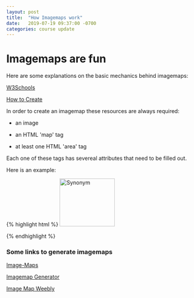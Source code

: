```yaml
---
layout: post
title:  "How Imagemaps work"
date:   2019-07-19 09:37:00 -0700
categories: course update
---
```


# Imagemaps are fun

Here are some explanations on the basic mechanics behind imagemaps:

[W3Schools](https://www.w3schools.com/tags/tag_map.asp)

[How to Create](http://www.howtocreate.co.uk/tutorials/html/imagemaps)

In order to create an imagemap these resources are always required:

- an image

- an HTML 'map' tag

- at least one HTML 'area' tag

Each one of these tags has severeal attributes that need to be filled out.

Here is an example:

{% highlight html %}
<img src="example.png" width="145" height="126" alt="Synonym" usemap="#map_name">

<map name="map_name">
  <area shape="rect" coords="0,0,82,126" href="object.htm" alt="Sun">
  <area shape="circle" coords="90,58,3" href="object_two.htm" alt="Mercury">
  <area shape="circle" coords="124,58,8" href="object_three.htm" alt="Venus">
</map>
{% endhighlight %}

### Some links to generate imagemaps

[Image-Maps](https://www.image-maps.com/)

[Imagemap Generator](http://imagemap-generator.dariodomi.de/)

[Image Map Weebly](https://image-map.weebly.com/)
